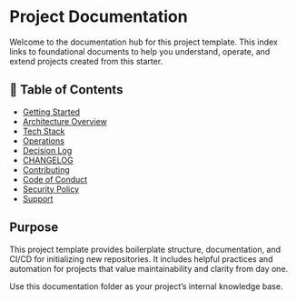 # Project Documentation

Welcome to the documentation hub for this project template. This index links to foundational documents to help you understand, operate, and extend projects created from this starter.

## 📖 Table of Contents

- [Getting Started](docs/getting-started.md)
- [Architecture Overview](architecture.md)
- [Tech Stack](stack.md)
- [Operations](operations.md)
- [Decision Log](decision-log.md)
- [CHANGELOG](../CHANGELOG.md)
- [Contributing](../CONTRIBUTING.md)
- [Code of Conduct](../CODE_OF_CONDUCT.md)
- [Security Policy](../.github/SECURITY.md)
- [Support](../.github/SUPPORT.md)

## Purpose

This project template provides boilerplate structure, documentation, and CI/CD for initializing new repositories. It includes helpful practices and automation for projects that value maintainability and clarity from day one.

Use this documentation folder as your project’s internal knowledge base.